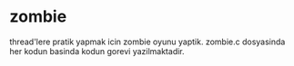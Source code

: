 # zombie
thread'lere pratik yapmak icin zombie oyunu yaptik. zombie.c dosyasinda her kodun basinda kodun gorevi yazilmaktadir.
